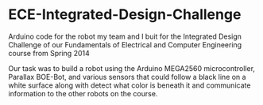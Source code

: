 ECE-Integrated-Design-Challenge
===============================

Arduino code for the robot my team and I buit for the Integrated Design Challenge of our Fundamentals of Electrical and Computer Engineering course from Spring 2014

Our task was to build a robot using the Arduino MEGA2560 microcontroller, Parallax BOE-Bot, and various sensors that could follow a black line on a white surface along with detect what color is beneath it and communicate information to the other robots on the course. 

